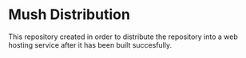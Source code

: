 # Mush Distribution

This repository created in order to distribute the repository into a web hosting service after it has been built succesfully.
